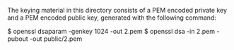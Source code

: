 The keying material in this directory consists of a PEM encoded private key and
a PEM encoded public key, generated with the following command:

$ openssl dsaparam -genkey 1024 -out 2.pem
$ openssl dsa -in 2.pem -pubout -out public/2.pem
